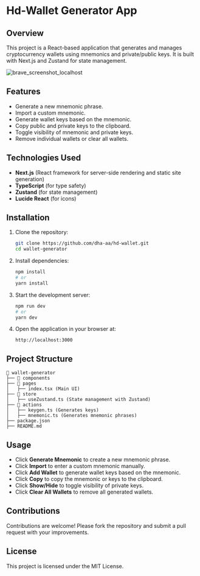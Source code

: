 # Hd-Wallet Generator App

## Overview
This project is a React-based application that generates and manages cryptocurrency wallets using mnemonics and private/public keys. It is built with Next.js and Zustand for state management.

![brave_screenshot_localhost](https://github.com/user-attachments/assets/1ddd8c06-fcee-4252-bce0-52994639bd91)
## Features
- Generate a new mnemonic phrase.
- Import a custom mnemonic.
- Generate wallet keys based on the mnemonic.
- Copy public and private keys to the clipboard.
- Toggle visibility of mnemonic and private keys.
- Remove individual wallets or clear all wallets.

## Technologies Used
- **Next.js** (React framework for server-side rendering and static site generation)
- **TypeScript** (for type safety)
- **Zustand** (for state management)
- **Lucide React** (for icons)

## Installation

1. Clone the repository:
   ```sh
   git clone https://github.com/dha-aa/hd-wallet.git
   cd wallet-generator
   ```

2. Install dependencies:
   ```sh
   npm install
   # or
   yarn install
   ```

3. Start the development server:
   ```sh
   npm run dev
   # or
   yarn dev
   ```

4. Open the application in your browser at:
   ```
   http://localhost:3000
   ```

## Project Structure
```
📂 wallet-generator
├── 📂 components
├── 📂 pages
│   ├── index.tsx (Main UI)
├── 📂 store
│   ├── useZustand.ts (State management with Zustand)
├── 📂 actions
│   ├── keygen.ts (Generates keys)
│   ├── mnemonic.ts (Generates mnemonic phrases)
├── package.json
├── README.md
```

## Usage
- Click **Generate Mnemonic** to create a new mnemonic phrase.
- Click **Import** to enter a custom mnemonic manually.
- Click **Add Wallet** to generate wallet keys based on the mnemonic.
- Click **Copy** to copy the mnemonic or keys to the clipboard.
- Click **Show/Hide** to toggle visibility of private keys.
- Click **Clear All Wallets** to remove all generated wallets.

## Contributions
Contributions are welcome! Please fork the repository and submit a pull request with your improvements.

## License
This project is licensed under the MIT License.



